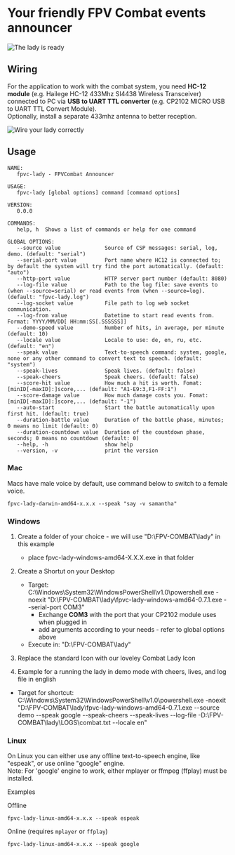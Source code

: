 # Your friendly FPV Combat events announcer

<img src="LadyAnnouncer.jpg" title="The lady is ready" align="center" />

## Wiring

For the application to work with the combat system, you need **HC-12 module** (e.g. Hailege HC-12 433Mhz SI4438 Wireless Transceiver) connected to PC via **USB to UART TTL converter** (e.g. CP2102 MICRO USB to UART TTL Convert Module).  
Optionally, install a separate 433mhz antenna to better reception.

<img src="LadyWiring.jpg" title="Wire your lady correctly" align="center" />

## Usage
```
NAME:
   fpvc-lady - FPVCombat Announcer

USAGE:
   fpvc-lady [global options] command [command options] 

VERSION:
   0.0.0

COMMANDS:
   help, h  Shows a list of commands or help for one command

GLOBAL OPTIONS:
   --source value              Source of CSP messages: serial, log, demo. (default: "serial")
   --serial-port value         Port name where HC12 is connected to; by default the system will try find the port automatically. (default: "auto")
   --http-port value           HTTP server port number (default: 8080)
   --log-file value            Path to the log file: save events to (when --source=serial) or read events from (when --source=log). (default: "fpvc-lady.log")
   --log-socket value          File path to log web socket communication.
   --log-from value            Datetime to start read events from. Format: YYYY/MM/DD[ HH:mm:SS[.SSSSSS]]
   --demo-speed value          Number of hits, in average, per minute (default: 10)
   --locale value              Locale to use: de, en, ru, etc. (default: "en")
   --speak value               Text-to-speech command: system, google, none or any other command to convert text to speech. (default: "system")
   --speak-lives               Speak lives. (default: false)
   --speak-cheers              Speak cheers. (default: false)
   --score-hit value           How much a hit is worth. Fomat: [minID[-maxID]:]score,... (default: "A1-E9:3,F1-FF:1")
   --score-damage value        How much damage costs you. Fomat: [minID[-maxID]:]score,... (default: "-1")
   --auto-start                Start the battle automatically upon first hit. (default: true)
   --duration-battle value     Duration of the battle phase, minutes; 0 means no limit (default: 0)
   --duration-countdown value  Duration of the countdown phase, seconds; 0 means no countdown (default: 0)
   --help, -h                  show help
   --version, -v               print the version
```

### Mac

Macs have male voice by default, use command below to switch to a female voice.
```
fpvc-lady-darwin-amd64-x.x.x --speak "say -v samantha"
```

### Windows

1. Create a folder of your choice - we will use "D:\FPV-COMBAT\lady" in this example
   - place fpvc-lady-windows-amd64-X.X.X.exe in that folder
2. Create a Shortut on your Desktop
   - Target: C:\Windows\System32\WindowsPowerShell\v1.0\powershell.exe -noexit "D:\FPV-COMBAT\lady\fpvc-lady-windows-amd64-0.7.1.exe --serial-port COM3"
     - Exchange **COM3** with the port that your CP2102 module uses when plugged in
     - add arguments according to your needs - refer to global options above
   - Execute in: "D:\FPV-COMBAT\lady\"
3. Replace the standard Icon with our loveley Combat Lady Icon

4. Example for a running the lady in demo mode with cheers, lives, and log file in english
  - Target for shortcut:   C:\Windows\System32\WindowsPowerShell\v1.0\powershell.exe -noexit "D:\FPV-COMBAT\lady\fpvc-lady-windows-amd64-0.7.1.exe --source demo --speak google --speak-cheers --speak-lives --log-file -D:\FPV-COMBAT\lady\LOGS\combat.txt --locale en"

### Linux

On Linux you can either use any offline text-to-speech engine, like "espeak", or use online "google" engine.  
Note: For 'google' engine to work, either mplayer or ffmpeg (ffplay) must be installed.

Examples  

Offline
```
fpvc-lady-linux-amd64-x.x.x --speak espeak
```
Online (requires `mplayer` or `ffplay`)
```
fpvc-lady-linux-amd64-x.x.x --speak google
```
